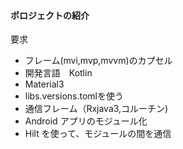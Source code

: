 
#### ポロジェクトの紹介
要求

* フレーム(mvi,mvp,mvvm)のカプセル
* 開発言語　Kotlin
* Material3 
* libs.versions.tomlを使う
* 通信フレーム（Rxjava3,コルーチン)
* Android アプリのモジュール化
* Hilt を使って、モジュールの間を通信






